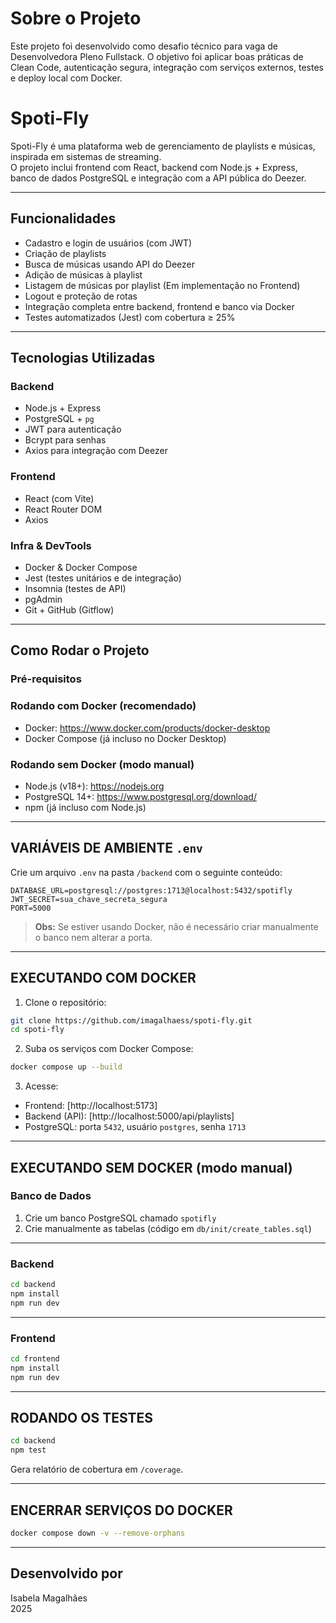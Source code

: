# Sobre o Projeto

Este projeto foi desenvolvido como desafio técnico para vaga de Desenvolvedora Pleno Fullstack. O objetivo foi aplicar boas práticas de Clean Code, autenticação segura, integração com serviços externos, testes e deploy local com Docker.

# Spoti-Fly

Spoti-Fly é uma plataforma web de gerenciamento de playlists e músicas, inspirada em sistemas de streaming.  
O projeto inclui frontend com React, backend com Node.js + Express, banco de dados PostgreSQL e integração com a API pública do Deezer.

---

## Funcionalidades

- Cadastro e login de usuários (com JWT)
- Criação de playlists
- Busca de músicas usando API do Deezer
- Adição de músicas à playlist
- Listagem de músicas por playlist (Em implementação no Frontend)
- Logout e proteção de rotas
- Integração completa entre backend, frontend e banco via Docker
- Testes automatizados (Jest) com cobertura ≥ 25%

---

## Tecnologias Utilizadas

### Backend

- Node.js + Express
- PostgreSQL + `pg`
- JWT para autenticação
- Bcrypt para senhas
- Axios para integração com Deezer

### Frontend

- React (com Vite)
- React Router DOM
- Axios

### Infra & DevTools

- Docker & Docker Compose
- Jest (testes unitários e de integração)
- Insomnia (testes de API)
- pgAdmin
- Git + GitHub (Gitflow)

---

## Como Rodar o Projeto

### Pré-requisitos

### Rodando com Docker (recomendado)

- Docker: https://www.docker.com/products/docker-desktop
- Docker Compose (já incluso no Docker Desktop)

### Rodando sem Docker (modo manual)

- Node.js (v18+): https://nodejs.org
- PostgreSQL 14+: https://www.postgresql.org/download/
- npm (já incluso com Node.js)

---

## VARIÁVEIS DE AMBIENTE `.env`

Crie um arquivo `.env` na pasta `/backend` com o seguinte conteúdo:

```env
DATABASE_URL=postgresql://postgres:1713@localhost:5432/spotifly
JWT_SECRET=sua_chave_secreta_segura
PORT=5000
```

> **Obs:** Se estiver usando Docker, não é necessário criar manualmente o banco nem alterar a porta.

---

## EXECUTANDO COM DOCKER

1. Clone o repositório:

```bash
git clone https://github.com/imagalhaess/spoti-fly.git
cd spoti-fly
```

2. Suba os serviços com Docker Compose:

```bash
docker compose up --build
```

3. Acesse:

- Frontend: [http://localhost:5173]
- Backend (API): [http://localhost:5000/api/playlists]
- PostgreSQL: porta `5432`, usuário `postgres`, senha `1713`

---

## EXECUTANDO SEM DOCKER (modo manual)

### Banco de Dados

1. Crie um banco PostgreSQL chamado `spotifly`
2. Crie manualmente as tabelas (código em `db/init/create_tables.sql`)

---

### Backend

```bash
cd backend
npm install
npm run dev
```

---

### Frontend

```bash
cd frontend
npm install
npm run dev
```

---

## RODANDO OS TESTES

```bash
cd backend
npm test
```

Gera relatório de cobertura em `/coverage`.

---

## ENCERRAR SERVIÇOS DO DOCKER

```bash
docker compose down -v --remove-orphans
```

---

## Desenvolvido por

Isabela Magalhães  
2025
